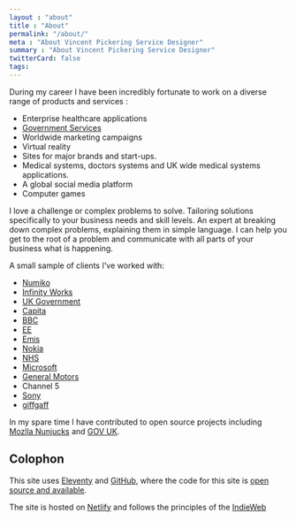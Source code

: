 ```yaml
---
layout : "about"
title : "About"
permalink: "/about/"
meta : "About Vincent Pickering Service Designer"
summary : "About Vincent Pickering Service Designer"
twitterCard: false
tags:
---
```


During my career I have been incredibly fortunate to work on a diverse range of products and services :

- Enterprise healthcare applications
- [Government Services](https://gov.uk)
- Worldwide marketing campaigns
- Virtual reality
- Sites for major brands and start-ups.
- Medical systems, doctors systems and UK wide medical systems applications.
- A global social media platform
- Computer games

I love a challenge or complex problems to solve. Tailoring solutions specifically to your business needs and skill levels. An expert at breaking down complex problems, explaining them in simple language. I can help you get to the root of a problem and communicate with all parts of your business what is happening.

A small sample of clients I've worked with:

- [Numiko](https://numiko.com/)
- [Infinity Works](https://www.infinityworks.com)
- [UK Government](https://www.gov.uk)
- [Capita](https://www.capita.com/)
- [BBC](https://www.bbc.co.uk)
- [EE](https://ee.co.uk)
- [Emis](https://www.emishealth.com)
- [Nokia](https://www.nokia.com)
- [NHS](https://www.nhs.uk/pages/home.aspx)
- [Microsoft](https://www.microsoft.com)
- [General Motors](https://www.gm.com/index.html)
- Channel 5
- [Sony](https://www.playstation.com/)
- [giffgaff](https://www.giffgaff.com)

In my spare time I have contributed to open source projects including [Mozlla Nunjucks](https://github.com/mozilla/nunjucks) and [GOV UK](https://github.com/alphagov/govuk_frontend_toolkit/).

## Colophon

This site uses [Eleventy](https://www.11ty.dev/) and [GitHub](https://github.com), where the code for this site is [open source and available]({{site.data.author.github.repo}}).

The site is hosted on [Netlify](https://www.netlify.com/) and follows the principles of the [IndieWeb](https://indieweb.org/)
